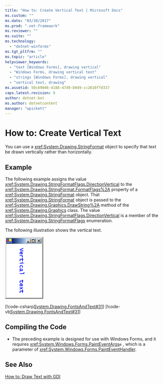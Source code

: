 ```yaml
---
title: "How to: Create Vertical Text | Microsoft Docs"
ms.custom: ""
ms.date: "03/30/2017"
ms.prod: ".net-framework"
ms.reviewer: ""
ms.suite: ""
ms.technology: 
  - "dotnet-winforms"
ms.tgt_pltfrm: ""
ms.topic: "article"
helpviewer_keywords: 
  - "text [Windows Forms], drawing vertical"
  - "Windows Forms, drawing vertical text"
  - "strings [Windows Forms], drawing vertical"
  - "vertical text, drawing"
ms.assetid: 50c69046-4188-47d9-b949-cc2610ffd337
caps.latest.revision: 9
author: dotnet-bot
ms.author: dotnetcontent
manager: "wpickett"
---
```

# How to: Create Vertical Text
You can use a <xref:System.Drawing.StringFormat> object to specify that text be drawn vertically rather than horizontally.  
  
## Example  
 The following example assigns the value <xref:System.Drawing.StringFormatFlags.DirectionVertical> to the <xref:System.Drawing.StringFormat.FormatFlags%2A> property of a <xref:System.Drawing.StringFormat> object. That <xref:System.Drawing.StringFormat> object is passed to the <xref:System.Drawing.Graphics.DrawString%2A> method of the <xref:System.Drawing.Graphics> class. The value <xref:System.Drawing.StringFormatFlags.DirectionVertical> is a member of the <xref:System.Drawing.StringFormatFlags> enumeration.  
  
 The following illustration shows the vertical text.  
  
 ![Fonts Text](../../../../docs/framework/winforms/advanced/media/csfontstext5.png "csfontstext5")  
  
 [!code-csharp[System.Drawing.FontsAndText#31](../../../../samples/snippets/csharp/VS_Snippets_Winforms/System.Drawing.FontsAndText/CS/Class1.cs#31)]
 [!code-vb[System.Drawing.FontsAndText#31](../../../../samples/snippets/visualbasic/VS_Snippets_Winforms/System.Drawing.FontsAndText/VB/Class1.vb#31)]  
  
## Compiling the Code  
  
-   The preceding example is designed for use with Windows Forms, and it requires <xref:System.Windows.Forms.PaintEventArgs>`e` , which is a parameter of <xref:System.Windows.Forms.PaintEventHandler>.  
  
## See Also  
 [How to: Draw Text with GDI](../../../../docs/framework/winforms/advanced/how-to-draw-text-with-gdi.md)